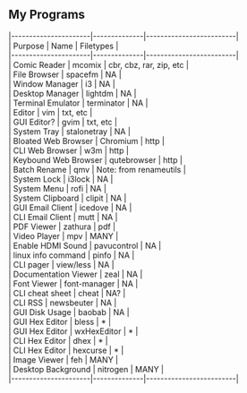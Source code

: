 <!--
##### My (demuredemeanor) attempt to list what programs I use
# vim: set expandtab ts=4 sw=4: ## Since this is markdown
# https://notabug.org/demure/dotfiles/
# legacy repo http://github.com/demure/dotfiles
-->

## My Programs ##
|----------------------|--------------|-------------------------|  
| Purpose              | Name         | Filetypes               |  
|----------------------|--------------|-------------------------|  
| Comic Reader         | mcomix       | cbr, cbz, rar, zip, etc |  
| File Browser         | spacefm      | NA                      |  
| Window Manager       | i3           | NA                      |  
| Desktop Manager      | lightdm      | NA                      |  
| Terminal Emulator    | terminator   | NA                      |  
| Editor               | vim          | txt, etc                |  
| GUI Editor?          | gvim         | txt, etc                |  
| System Tray          | stalonetray  | NA                      |  
| Bloated Web Browser  | Chromium     | http                    |  
| CLI Web Browser      | w3m          | http                    |  
| Keybound Web Browser | qutebrowser  | http                    |  
| Batch Rename         | qmv          | Note: from renameutils  |  
| System Lock          | i3lock       | NA                      |  
| System Menu          | rofi         | NA                      |  
| System Clipboard     | clipit       | NA                      |  
| GUI Email Client     | icedove      | NA                      |  
| CLI Email Client     | mutt         | NA                      |  
| PDF Viewer           | zathura      | pdf                     |  
| Video Player         | mpv          | MANY                    |  
| Enable HDMI Sound    | pavucontrol  | NA                      |  
| linux info command   | pinfo        | NA                      |  
| CLI pager            | view/less    | NA                      |  
| Documentation Viewer | zeal         | NA                      |  
| Font Viewer          | font-manager | NA                      |  
| CLI cheat sheet      | cheat        | NA?                     |  
| CLI RSS              | newsbeuter   | NA                      |  
| GUI Disk Usage       | baobab       | NA                      |  
| GUI Hex Editor       | bless        | *                       |  
| GUI Hex Editor       | wxHexEditor  | *                       |  
| CLI Hex Editor       | dhex         | *                       |  
| CLI Hex Editor       | hexcurse     | *                       |  
| Image Viewer         | feh          | MANY                    |  
| Desktop Background   | nitrogen     | MANY                    |  
|----------------------|--------------|-------------------------|  
